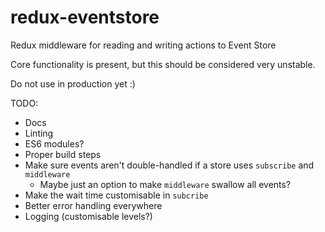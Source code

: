 # redux-eventstore
Redux middleware for reading and writing actions to Event Store

Core functionality is present, but this should be considered very unstable.

Do not use in production yet :)

TODO:
  - Docs
  - Linting
  - ES6 modules?
  - Proper build steps
  - Make sure events aren't double-handled if a store uses `subscribe` and `middleware`
     - Maybe just an option to make `middleware` swallow all events?
  - Make the wait time customisable in `subcribe`
  - Better error handling everywhere
  - Logging (customisable levels?)

